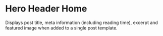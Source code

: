 # Hero Header Home

Displays post title, meta information (including reading time), excerpt and featured image when added to a single post template.
